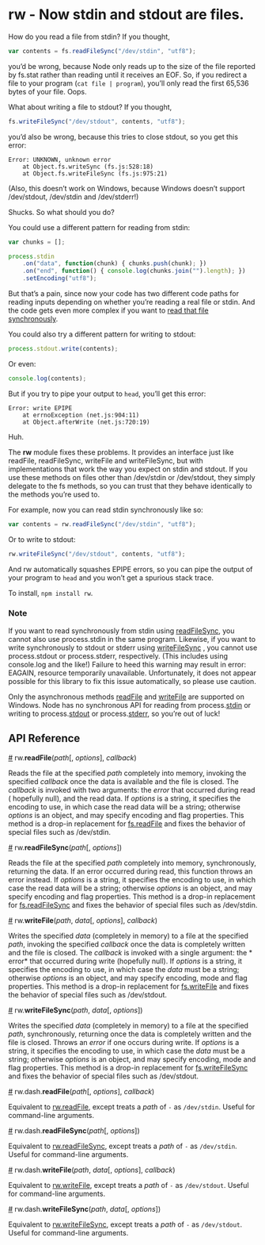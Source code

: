 # rw - Now stdin and stdout are files.

How do you read a file from stdin? If you thought,

```js
var contents = fs.readFileSync("/dev/stdin", "utf8");
```

you’d be wrong, because Node only reads up to the size of the file reported by fs.stat rather than reading until it
receives an EOF. So, if you redirect a file to your program (`cat file | program`), you’ll only read the first 65,536
bytes of your file. Oops.

What about writing a file to stdout? If you thought,

```js
fs.writeFileSync("/dev/stdout", contents, "utf8");
```

you’d also be wrong, because this tries to close stdout, so you get this error:

```
Error: UNKNOWN, unknown error
    at Object.fs.writeSync (fs.js:528:18)
    at Object.fs.writeFileSync (fs.js:975:21)
```

(Also, this doesn’t work on Windows, because Windows doesn’t support /dev/stdout, /dev/stdin and /dev/stderr!)

Shucks. So what should you do?

You could use a different pattern for reading from stdin:

```js
var chunks = [];

process.stdin
    .on("data", function(chunk) { chunks.push(chunk); })
    .on("end", function() { console.log(chunks.join("").length); })
    .setEncoding("utf8");
```

But that’s a pain, since now your code has two different code paths for reading inputs depending on whether you’re
reading a real file or stdin. And the code gets even more complex if you want
to [read that file synchronously](https://github.com/mbostock/rw/blob/master/lib/rw/read-file-sync.js).

You could also try a different pattern for writing to stdout:

```js
process.stdout.write(contents);
```

Or even:

```js
console.log(contents);
```

But if you try to pipe your output to `head`, you’ll get this error:

```
Error: write EPIPE
    at errnoException (net.js:904:11)
    at Object.afterWrite (net.js:720:19)
```

Huh.

The **rw** module fixes these problems. It provides an interface just like readFile, readFileSync, writeFile and
writeFileSync, but with implementations that work the way you expect on stdin and stdout. If you use these methods on
files other than /dev/stdin or /dev/stdout, they simply delegate to the fs methods, so you can trust that they behave
identically to the methods you’re used to.

For example, now you can read stdin synchronously like so:

```js
var contents = rw.readFileSync("/dev/stdin", "utf8");
```

Or to write to stdout:

```js
rw.writeFileSync("/dev/stdout", contents, "utf8");
```

And rw automatically squashes EPIPE errors, so you can pipe the output of your program to `head` and you won’t get a
spurious stack trace.

To install, `npm install rw`.

### Note

If you want to read synchronously from stdin using [readFileSync](#readFileSync), you cannot also use process.stdin in
the same program. Likewise, if you want to write synchronously to stdout or stderr using [writeFileSync](#writeFileSync)
, you cannot use process.stdout or process.stderr, respectively. (This includes using console.log and the like!) Failure
to heed this warning may result in error: EAGAIN, resource temporarily unavailable. Unfortunately, it does not appear
possible for this library to fix this issue automatically, so please use caution.

Only the asynchronous methods [readFile](#readFile) and [writeFile](#writeFile) are supported on Windows. Node has no
synchronous API for reading from process.[stdin](https://nodejs.org/api/process.html#process_process_stdin) or writing
to process.[stdout](https://nodejs.org/api/process.html#process_process_stdout) or
process.[stderr](https://nodejs.org/api/process.html#process_process_stderr), so you’re out of luck!

## API Reference

<a name="readFile" href="#readFile">#</a> rw.<b>readFile</b>(<i>path</i>[, <i>options</i>], <i>callback</i>)

Reads the file at the specified *path* completely into memory, invoking the specified *callback* once the data is
available and the file is closed. The *callback* is invoked with two arguments: the *error* that occurred during read (
hopefully null), and the read data. If *options* is a string, it specifies the encoding to use, in which case the read
data will be a string; otherwise *options* is an object, and may specify encoding and flag properties. This method is a
drop-in replacement for [fs.readFile](https://nodejs.org/api/fs.html#fs_fs_readfile_file_options_callback) and fixes the
behavior of special files such as /dev/stdin.

<a name="readFileSync" href="#readFileSync">#</a> rw.<b>readFileSync</b>(<i>path</i>[, <i>options</i>])

Reads the file at the specified *path* completely into memory, synchronously, returning the data. If an error occurred
during read, this function throws an error instead. If *options* is a string, it specifies the encoding to use, in which
case the read data will be a string; otherwise *options* is an object, and may specify encoding and flag properties.
This method is a drop-in replacement
for [fs.readFileSync](https://nodejs.org/api/fs.html#fs_fs_readfilesync_file_options) and fixes the behavior of special
files such as /dev/stdin.

<a name="writeFile" href="#writeFile">#</a> rw.<b>writeFile</b>(<i>path</i>, <i>data</i>[, <i>options</i>], <i>
callback</i>)

Writes the specified *data* (completely in memory) to a file at the specified *path*, invoking the specified *callback*
once the data is completely written and the file is closed. The *callback* is invoked with a single argument: the *
error* that occurred during write (hopefully null). If *options* is a string, it specifies the encoding to use, in which
case the *data* must be a string; otherwise *options* is an object, and may specify encoding, mode and flag properties.
This method is a drop-in replacement
for [fs.writeFile](https://nodejs.org/api/fs.html#fs_fs_writefile_file_data_options_callback) and fixes the behavior of
special files such as /dev/stdout.

<a name="writeFileSync" href="#writeFileSync">#</a> rw.<b>writeFileSync</b>(<i>path</i>, <i>data</i>[, <i>options</i>])

Writes the specified *data* (completely in memory) to a file at the specified *path*, synchronously, returning once the
data is completely written and the file is closed. Throws an *error* if one occurs during write. If *options* is a
string, it specifies the encoding to use, in which case the *data* must be a string; otherwise *options* is an object,
and may specify encoding, mode and flag properties. This method is a drop-in replacement
for [fs.writeFileSync](https://nodejs.org/api/fs.html#fs_fs_writefilesync_file_data_options) and fixes the behavior of
special files such as /dev/stdout.

<a name="dash_readFile" href="#dash_readFile">#</a> rw.dash.<b>readFile</b>(<i>path</i>[, <i>options</i>], <i>
callback</i>)

Equivalent to [rw.readFile](#readFile), except treats a *path* of `-` as `/dev/stdin`. Useful for command-line
arguments.

<a name="dash_readFileSync" href="#dash_readFileSync">#</a> rw.dash.<b>readFileSync</b>(<i>path</i>[, <i>options</i>])

Equivalent to [rw.readFileSync](#readFileSync), except treats a *path* of `-` as `/dev/stdin`. Useful for command-line
arguments.

<a name="dash_writeFile" href="#dash_writeFile">#</a> rw.dash.<b>writeFile</b>(<i>path</i>, <i>
data</i>[, <i>options</i>], <i>callback</i>)

Equivalent to [rw.writeFile](#writeFile), except treats a *path* of `-` as `/dev/stdout`. Useful for command-line
arguments.

<a name="dash_writeFileSync" href="#dash_writeFileSync">#</a> rw.dash.<b>writeFileSync</b>(<i>path</i>, <i>
data</i>[, <i>options</i>])

Equivalent to [rw.writeFileSync](#writeFileSync), except treats a *path* of `-` as `/dev/stdout`. Useful for
command-line arguments.
